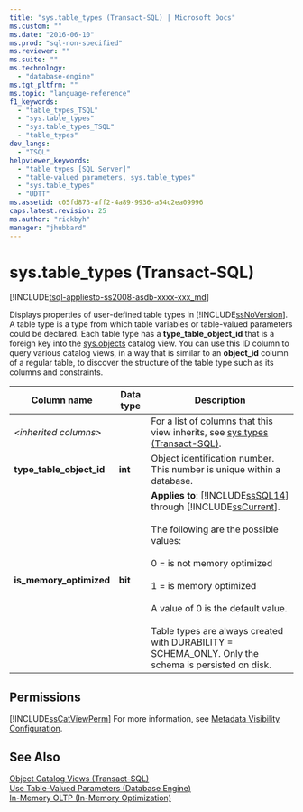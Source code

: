 ```yaml
---
title: "sys.table_types (Transact-SQL) | Microsoft Docs"
ms.custom: ""
ms.date: "2016-06-10"
ms.prod: "sql-non-specified"
ms.reviewer: ""
ms.suite: ""
ms.technology: 
  - "database-engine"
ms.tgt_pltfrm: ""
ms.topic: "language-reference"
f1_keywords: 
  - "table_types_TSQL"
  - "sys.table_types"
  - "sys.table_types_TSQL"
  - "table_types"
dev_langs: 
  - "TSQL"
helpviewer_keywords: 
  - "table types [SQL Server]"
  - "table-valued parameters, sys.table_types"
  - "sys.table_types"
  - "UDTT"
ms.assetid: c05fd873-aff2-4a89-9936-a54c2ea09996
caps.latest.revision: 25
ms.author: "rickbyh"
manager: "jhubbard"
---
```

# sys.table_types (Transact-SQL)
[!INCLUDE[tsql-appliesto-ss2008-asdb-xxxx-xxx_md](../../../relational-databases/import-export/includes/tsql-appliesto-ss2008-asdb-xxxx-xxx-md.md)]

  Displays properties of user-defined table types in [!INCLUDE[ssNoVersion](../../../advanced-analytics/r-services/includes/ssnoversion-md.md)]. A table type is a type from which table variables or table-valued parameters could be declared. Each table type has a **type_table_object_id** that is a foreign key into the [sys.objects](../../../relational-databases/reference/system-catalog-views/sys.objects-transact-sql.md) catalog view. You can use this ID column to query various catalog views, in a way that is similar to an **object_id** column of a regular table, to discover the structure of the table type such as its columns and constraints.    
 
|Column name|Data type|Description|  
|-----------------|---------------|-----------------|  
|*\<inherited columns>*||For a list of columns that this view inherits, see [sys.types &#40;Transact-SQL&#41;](../../../relational-databases/reference/system-catalog-views/sys.types-transact-sql.md).|  
|**type_table_object_id**|**int**|Object identification number. This number is unique within a database.|  
|**is_memory_optimized**|**bit**|**Applies to**: [!INCLUDE[ssSQL14](../../../analysis-services/includes/sssql14-md.md)] through [!INCLUDE[ssCurrent](../../../advanced-analytics/r-services/includes/sscurrent-md.md)].<br /><br /> The following are the possible values:<br /><br /> 0 = is not memory optimized<br /><br /> 1 = is memory optimized<br /><br /> A value of 0 is the default value.<br /><br /> Table types are always created with DURABILITY = SCHEMA_ONLY. Only the schema is persisted on disk.|  
  
## Permissions  
 [!INCLUDE[ssCatViewPerm](../../../relational-databases/reference/system-catalog-views/includes/sscatviewperm-md.md)] For more information, see [Metadata Visibility Configuration](../../../relational-databases/security/metadata-visibility-configuration.md).  
  
## See Also  
 [Object Catalog Views &#40;Transact-SQL&#41;](../../../relational-databases/reference/system-catalog-views/object-catalog-views-transact-sql.md)   
 [Use Table-Valued Parameters &#40;Database Engine&#41;](../../../relational-databases/tables/use-table-valued-parameters-database-engine.md)   
 [In-Memory OLTP &#40;In-Memory Optimization&#41;](../../../relational-databases/in-memory-oltp/in-memory-oltp-in-memory-optimization.md)  
  
  